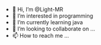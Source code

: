 - 👋 Hi, I’m @Light-MR
- 👀 I’m interested in programming
- 🌱 I’m currently learning java 
- 💞️ I’m looking to collaborate on ...
- 📫 How to reach me ...

<!---
Light-MR/Light-MR is a ✨ special ✨ repository because its `README.md` (this file) appears on your GitHub profile.
You can click the Preview link to take a look at your changes.
--->
